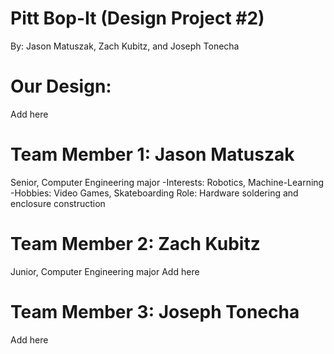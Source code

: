 # Pitt Bop-It (Design Project #2)
By: Jason Matuszak, Zach Kubitz, and Joseph Tonecha
# Our Design:
Add here
# Team Member 1: Jason Matuszak
Senior, Computer Engineering major
-Interests: Robotics, Machine-Learning
-Hobbies: Video Games, Skateboarding
Role: Hardware soldering and enclosure construction
# Team Member 2: Zach Kubitz
Junior, Computer Engineering major
Add here
# Team Member 3: Joseph Tonecha
Add here

